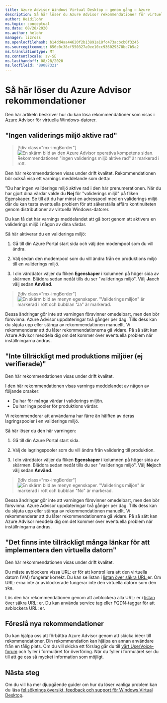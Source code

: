 ```yaml
---
title: Azure Advisor Windows Virtual Desktop – genom gång – Azure
description: Så här löser du Azure Advisor rekommendationer för virtuella Windows-datorer.
author: Heidilohr
ms.topic: conceptual
ms.date: 08/28/2020
ms.author: helohr
manager: lizross
ms.openlocfilehash: b14dd4aa44620f2b13891a18fc473acbcb0f3245
ms.sourcegitcommit: 656c0c38cf550327a9ee10cc936029378bc7b5a2
ms.translationtype: MT
ms.contentlocale: sv-SE
ms.lasthandoff: 08/28/2020
ms.locfileid: "89087321"
---
```

# <a name="how-to-resolve-azure-advisor-recommendations"></a>Så här löser du Azure Advisor rekommendationer

Den här artikeln beskriver hur du kan lösa rekommendationer som visas i Azure Advisor för virtuella Windows-datorer.

## <a name="no-validation-environment-enabled"></a>"Ingen validerings miljö aktive rad"

>[!div class="mx-imgBorder"]
>![En skärm bild av den Azure Advisor operativa kompetens sidan. Rekommendationen "ingen validerings miljö aktive rad" är markerad i rött.](media/no-validation-environment.png)

Den här rekommendationen visas under drift kvalitet. Rekommendationen bör också visa ett varnings meddelande som detta:

"Du har ingen validerings miljö aktive rad i den här prenumerationen. När du har gjort dina värdar valde du **Nej** för "validerings miljö" på fliken Egenskaper. Se till att du har minst en adresspool med en validerings miljö där du kan testa eventuella problem för att säkerställa affärs kontinuiteten genom distributioner av virtuella Windows-datorer.

Du kan få det här varnings meddelandet att gå bort genom att aktivera en validerings miljö i någon av dina värdar.

Så här aktiverar du en validerings miljö:

1. Gå till din Azure Portal start sida och välj den modempool som du vill ändra.

2. Välj sedan den modempool som du vill ändra från en produktions miljö till en validerings miljö.

3. I din värddator väljer du fliken **Egenskaper** i kolumnen på höger sida av skärmen. Bläddra sedan nedåt tills du ser "validerings miljö". Välj **Ja**och välj sedan **Använd**.

>[!div class="mx-imgBorder"]
>![En skärm bild av menyn egenskaper. "Validerings miljön" är markerad i rött och bubblan "Ja" är markerad.](media/validation-yes.png)

Dessa ändringar gör inte att varningen försvinner omedelbart, men den bör försvinna. Azure Advisor uppdateringar två gånger per dag. Tills dess kan du skjuta upp eller stänga av rekommendationen manuellt. Vi rekommenderar att du låter rekommendationerna gå vidare. På så sätt kan Azure Advisor meddela dig om det kommer över eventuella problem när inställningarna ändras.

## <a name="not-enough-production-non-validation-environments-enabled"></a>"Inte tillräckligt med produktions miljöer (ej verifierade)"

Den här rekommendationen visas under drift kvalitet.

I den här rekommendationen visas varnings meddelandet av någon av följande orsaker:

- Du har för många värdar i validerings miljön.
- Du har inga pooler för produktions värdar.

Vi rekommenderar att användarna har färre än hälften av deras lagringspooler i en validerings miljö.

Så här löser du den här varningen:

1. Gå till din Azure Portal start sida.

2. Välj de lagringspooler som du vill ändra från validering till produktion.

3. I din värddator väljer du fliken **Egenskaper** i kolumnen på höger sida av skärmen. Bläddra sedan nedåt tills du ser "validerings miljö". Välj **Nej**och välj sedan **Använd**.

>[!div class="mx-imgBorder"]
>![En skärm bild av menyn egenskaper. "Validerings miljön" är markerad i rött och bubblan "No" är markerad.](media/validation-no.png)

Dessa ändringar gör inte att varningen försvinner omedelbart, men den bör försvinna. Azure Advisor uppdateringar två gånger per dag. Tills dess kan du skjuta upp eller stänga av rekommendationen manuellt. Vi rekommenderar att du låter rekommendationerna gå vidare. På så sätt kan Azure Advisor meddela dig om det kommer över eventuella problem när inställningarna ändras.

## <a name="not-enough-links-are-unblocked-to-successfully-implement-your-vm"></a>"Det finns inte tillräckligt många länkar för att implementera den virtuella datorn"

Den här rekommendationen visas under drift kvalitet.

Du måste avblockera vissa URL: er för att kontrol lera att den virtuella datorn (VM) fungerar korrekt. Du kan se listan i [listan över säkra URL:](safe-url-list.md)er. Om URL: erna inte är avblockerade fungerar inte den virtuella datorn som den ska.

Lös den här rekommendationen genom att avblockera alla URL: er i [listan över säkra URL](safe-url-list.md): er. Du kan använda service tag eller FQDN-taggar för att avblockera URL: er.

## <a name="propose-new-recommendations"></a>Föreslå nya rekommendationer

Du kan hjälpa oss att förbättra Azure Advisor genom att skicka idéer till rekommendationer. Din rekommendation kan hjälpa en annan användare från en tålig plats. Om du vill skicka ett förslag går du till [vårt UserVoice-forum](https://windowsvirtualdesktop.uservoice.com/forums/930847-azure-advisor-recommendations) och fyller i formuläret för överföring. När du fyller i formuläret ser du till att ge oss så mycket information som möjligt.

## <a name="next-steps"></a>Nästa steg

Om du vill ha mer djupgående guider om hur du löser vanliga problem kan du läsa [fel söknings översikt, feedback och support för Windows Virtual Desktop](troubleshoot-set-up-overview.md).